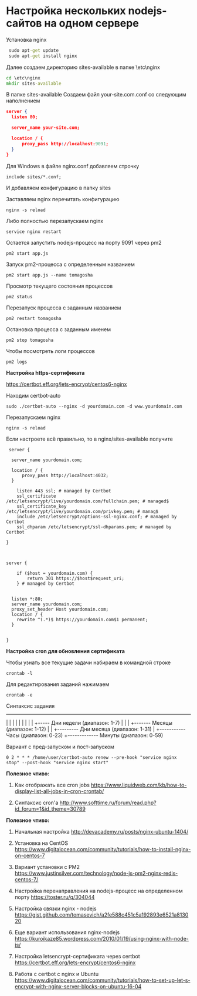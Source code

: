 # Настройка нескольких nodejs-сайтов на одном сервере

Установка nginx

```cmd
 sudo apt-get update
 sudo apt-get install nginx
```

Далее создаем директорию sites-available в папке \etc\nginx

```cmd
cd \etc\nginx
mkdir sites-available
```

В папке sites-available Создаем файл your-site.com.conf со следующим наполнением

```json
server {
  listen 80;

  server_name your-site.com;

  location / {
      proxy_pass http://localhost:9091;
  }
}
```

Для Windows в файле nginx.conf добавляем строчку

```
include sites/*.conf;
```

И добавляем конфигурацию в папку sites


Заставляем nginx перечитать конфигурацию

```
nginx -s reload
```

Либо полностью перезапускаем nginx

```
service nginx restart
```

Остается запустить nodejs-процесс на порту 9091 через pm2

```
pm2 start app.js
```

Запуск pm2-процесса с определенным названием

```
pm2 start app.js --name tomagosha
```

Просмотр текущего состояния процессов

```
pm2 status
```

Перезапуск процесса с заданным названием

```
pm2 restart tomagosha
```

Остановка процесса с заданным именем

```
pm2 stop tomagosha
```

Чтобы посмотреть логи процессов

```
pm2 logs
```

**Настройка https-сертификата**

https://certbot.eff.org/lets-encrypt/centos6-nginx

Находим certbot-auto

```
sudo ./certbot-auto --nginx -d yourdomain.com -d www.yourdomain.com
```
Перезапускаем nginx

```
nginx -s reload
```

Если настроете всё правильно, то в nginx/sites-available получите


```nginx
 server {

  server_name yourdomain.com;

  location / {
      proxy_pass http://localhost:4032;
  }

    listen 443 ssl; # managed by Certbot
    ssl_certificate /etc/letsencrypt/live/yourdomain.com/fullchain.pem; # managed$
    ssl_certificate_key /etc/letsencrypt/live/yourdomain.com/privkey.pem; # manag$
    include /etc/letsencrypt/options-ssl-nginx.conf; # managed by Certbot
    ssl_dhparam /etc/letsencrypt/ssl-dhparams.pem; # managed by Certbot

}



server {

    if ($host = yourdomain.com) {
        return 301 https://$host$request_uri;
    } # managed by Certbot


  listen *:80;
  server_name yourdomain.com;
  proxy_set_header Host yourdomain.com;
  location / {
    rewrite ^(.*)$ https://yourdomain.com$1 permanent;
  }


} 

```

**Настройка cron для обновления сертификата**

Чтобы узнать все текущие задачи набираем в командной строке

```cli
crontab -l
```

Для редактирования заданий нажимаем

```cli
crontab -e
```

Синтаксис задания

* * * * *
| | | | |
| | | | +----- Дни недели (диапазон: 1-7)
| | | +------- Месяцы     (диапазон: 1-12)
| | +--------- Дни месяца (диапазон: 1-31)
| +----------- Часы       (диапазон: 0-23)
+------------- Минуты     (диапазон: 0-59) 


Вариант с пред-запуском и пост-запуском
```cli
0 2 * * * /home/user/certbot-auto renew --pre-hook "service nginx stop" --post-hook "service nginx start"
```

**Полезное чтиво:**

1. Как отображать все cron jobs
https://www.liquidweb.com/kb/how-to-display-list-all-jobs-in-cron-crontab/

2. Синтаксис cron'a
http://www.softtime.ru/forum/read.php?id_forum=1&id_theme=30789



**Полезное чтиво:**

1. Начальная настройка
http://devacademy.ru/posts/nginx-ubuntu-1404/

2. Установка на CentOS
https://www.digitalocean.com/community/tutorials/how-to-install-nginx-on-centos-7

3. Вариант установки с PM2 
https://www.justinsilver.com/technology/node-js-pm2-nginx-redis-centos-7/

4. Настройка перенаправления на nodejs-процесс на определенном порту
https://toster.ru/q/304044

5. Настройка связки nginx - nodejs
https://gist.github.com/tomasevich/a2fe588c451c5a192893e6521a813020

6. Еще вариант использования nginx-nodejs
https://kuroikaze85.wordpress.com/2010/01/19/using-nginx-with-node-js/

7. Настройка letsencrypt-сертификата через certbot
https://certbot.eff.org/lets-encrypt/centos6-nginx

8. Работа с certbot с nginx и Ubuntu
https://www.digitalocean.com/community/tutorials/how-to-set-up-let-s-encrypt-with-nginx-server-blocks-on-ubuntu-16-04